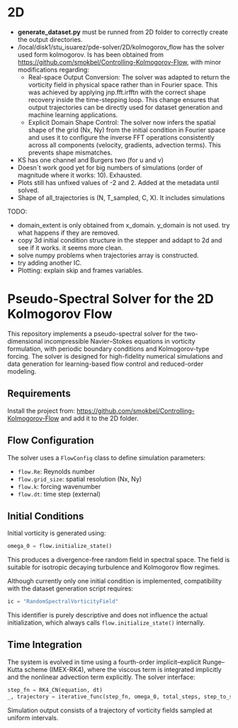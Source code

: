 # 2D
- **generate_dataset.py** must be runned from 2D folder to correctly create the output directories.
- /local/disk1/stu_isuarez/pde-solver/2D/kolmogorov_flow has the solver used form kolmogorov. Is has been obtained from https://github.com/smokbel/Controlling-Kolmogorov-Flow, with minor modifications regarding:
    - Real-space Output Conversion: The solver was adapted to return the vorticity field in physical space rather than in Fourier space. This was achieved by applying jnp.fft.irfftn with the correct shape recovery inside the time-stepping loop. This change ensures that output trajectories can be directly used for dataset generation and machine learning applications.
    - Explicit Domain Shape Control: The solver now infers the spatial shape of the grid (Nx, Ny) from the initial condition in Fourier space and uses it to configure the inverse FFT operations consistently across all components (velocity, gradients, advection terms). This prevents shape mismatches.
- KS has one channel and Burgers two (for u and v)
- Doesn´t work good yet for big numbers of simulations (order of magnitude where it works: 10). Exhausted.
- Plots still has unfixed values of -2 and 2. Added at the metadata until solved.
- Shape of all_trajectories is (N, T_sampled, C, X). It includes simulations

TODO:
- domain_extent is only obtained from x_domain. y_domain is not used. try what happens if they are removed.
- copy 3d initial condition structure in the stepper and addapt to 2d and see if it works. it seems more clean.
- solve numpy problems when trajectories array is constructed.
- try adding another IC.
- Plotting: explain skip and frames variables.

# Pseudo-Spectral Solver for the 2D Kolmogorov Flow

This repository implements a pseudo-spectral solver for the two-dimensional incompressible Navier–Stokes equations in vorticity formulation, with periodic boundary conditions and Kolmogorov-type forcing. The solver is designed for high-fidelity numerical simulations and data generation for learning-based flow control and reduced-order modeling.

## Requirements

Install the project from: https://github.com/smokbel/Controlling-Kolmogorov-Flow and add it to the 2D folder.

## Flow Configuration

The solver uses a `FlowConfig` class to define simulation parameters:

- `flow.Re`: Reynolds number  
- `flow.grid_size`: spatial resolution (Nx, Ny)  
- `flow.k`: forcing wavenumber  
- `flow.dt`: time step (external)

## Initial Conditions

Initial vorticity is generated using:

```python
omega_0 = flow.initialize_state()
```

This produces a divergence-free random field in spectral space. The field is suitable for isotropic decaying turbulence and Kolmogorov flow regimes.

Although currently only one initial condition is implemented, compatibility with the dataset generation script requires:

```python
ic = "RandomSpectralVorticityField"
```

This identifier is purely descriptive and does not influence the actual initialization, which always calls `flow.initialize_state()` internally.

## Time Integration

The system is evolved in time using a fourth-order implicit–explicit Runge–Kutta scheme (IMEX-RK4), where the viscous term is integrated implicitly and the nonlinear advection term explicitly. The solver interface:

```python
step_fn = RK4_CN(equation, dt)
_, trajectory = iterative_func(step_fn, omega_0, total_steps, step_to_save)
```

Simulation output consists of a trajectory of vorticity fields sampled at uniform intervals.
